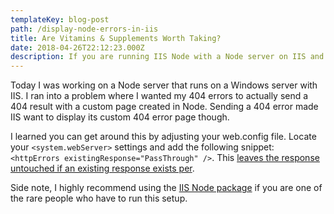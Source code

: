 ```yaml
---
templateKey: blog-post
path: /display-node-errors-in-iis
title: Are Vitamins & Supplements Worth Taking?
date: 2018-04-26T22:12:23.000Z
description: If you are running IIS Node with a Node server on IIS and want your Node errors to show up instead of IIS errors, read this.
---
```

Today I was working on a Node server that runs on a Windows server with IIS. I ran into a problem where I wanted my 404 errors to actually send a 404 result with a custom page created in Node. Sending a 404 error made IIS want to display its custom 404 error page though.

I learned you can get around this by adjusting your web.config file. Locate your `<system.webServer>` settings and add the following snippet: `<httpErrors existingResponse="PassThrough" />`. This [leaves the response untouched if an existing response exists per](https://docs.microsoft.com/en-us/iis/configuration/system.webserver/httperrors/).

Side note, I highly recommend using the [IIS Node package](https://github.com/Azure/iisnode) if you are one of the rare people who have to run this setup.